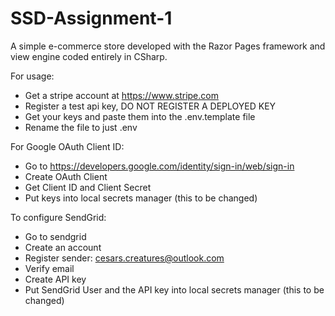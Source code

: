 # SSD-Assignment-1

A simple e-commerce store developed with the Razor Pages framework and view engine coded entirely in CSharp.

For usage:
- Get a stripe account at <https://www.stripe.com>
- Register a test api key, DO NOT REGISTER A DEPLOYED KEY
- Get your keys and paste them into the .env.template file
- Rename the file to just .env

For Google OAuth Client ID:
- Go to https://developers.google.com/identity/sign-in/web/sign-in
- Create OAuth Client
- Get Client ID and Client Secret
- Put keys into local secrets manager (this to be changed)

To configure SendGrid:
- Go to sendgrid
- Create an account
- Register sender: cesars.creatures@outlook.com
- Verify email
- Create API key
- Put SendGrid User and the API key into local secrets manager (this to be changed)
